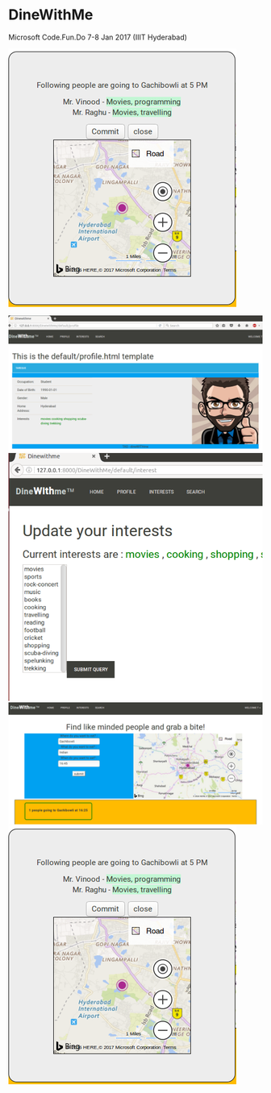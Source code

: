 # DineWithMe
Microsoft Code.Fun.Do 7-8 Jan 2017 (IIIT Hyderabad)

[![DineWithMe - Demo Video](private/screenshots/dwm4.png)](https://www.youtube.com/watch/dKAb7J6DyFU "DineWithMe - Demo Video")

![Profile page]( private/screenshots/dwm1.png "")
![Interest]( private/screenshots/dwm2.png "")
![Search]( private/screenshots/dwm3.png "")
![Commit Popup]( private/screenshots/dwm4.png "")
